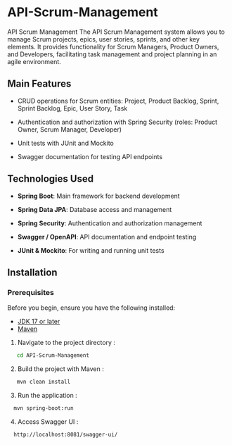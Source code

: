 # API-Scrum-Management
API Scrum Management
The API Scrum Management system allows you to manage Scrum projects, epics, user stories, sprints, and other key elements. It provides functionality for Scrum Managers, Product Owners, and Developers, facilitating task management and project planning in an agile environment.

## Main Features

-  CRUD operations for Scrum entities: 
    Project, Product Backlog, Sprint, Sprint Backlog, Epic, User Story, Task

-  Authentication and authorization with Spring Security (roles: Product Owner, Scrum Manager, Developer)

-   Unit tests with JUnit and Mockito

-  Swagger documentation for testing API endpoints

## Technologies Used

- **Spring Boot**: 
   Main framework for backend development

- **Spring Data JPA**:
   Database access and management

- **Spring Security**: 
   Authentication and authorization management

- **Swagger / OpenAPI**: 
   API documentation and endpoint testing

- **JUnit & Mockito**: 
   For writing and running unit tests

## Installation
### Prerequisites

Before you begin, ensure you have the following installed:
- [JDK 17 or later](https://adoptium.net/)
- [Maven](https://maven.apache.org/)


1. Navigate to the project directory :
```bash
   cd API-Scrum-Management
```
2. Build the project with Maven :
```bash
   mvn clean install
```
3. Run the application :
```bash
  mvn spring-boot:run
```
4. Access Swagger UI :
```bash
  http://localhost:8081/swagger-ui/
```
